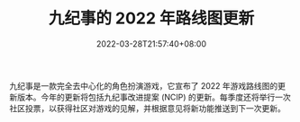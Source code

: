 ﻿---
title: "九纪事的 2022 年路线图更新"
date: 2022-03-28T21:57:40+08:00
lastmod: 2022-03-28T16:45:40+08:00
draft: false
authors: ["Landry"]
description: "九纪事是一款完全去中心化的角色扮演游戏，它宣布了 2022 年游戏路线图的更新版本。今年的更新将包括九纪事改进提案 (NCIP) 的更新。每季度还将举行一次社区投票，以获得社区对游戏的见解，并根据意见将新功能推送到下一次更新。"
featuredImage: "nine-chronicles-2022-roadmap-update.jpg"
tags: ["NFTs","NFTs","Play to Earn"]
categories: ["news"]
news: ["NFTs"]
weight: 
lightgallery: true
pinned: false
recommend: false
recommend1: false
---

九纪事是一款完全去中心化的角色扮演游戏，它宣布了 2022 年游戏路线图的更新版本。今年的更新将包括九纪事改进提案 (NCIP) 的更新。每季度还将举行一次社区投票，以获得社区对游戏的见解，并根据意见将新功能推送到下一次更新。

<!--more-->

